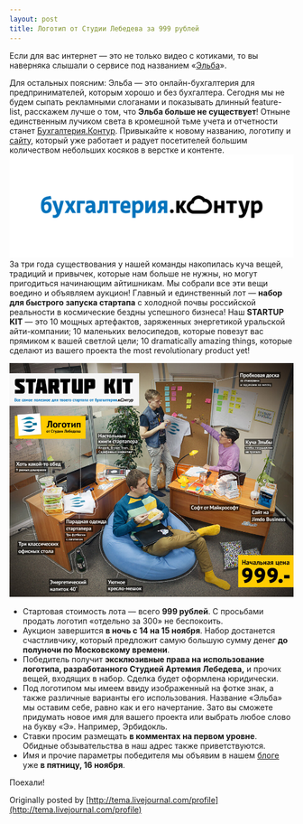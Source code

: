```yaml
---
layout: post
title: Логотип от Студии Лебедева за 999 рублей
---
```


Если для вас интернет — это не только видео с котиками, то вы наверняка слышали о сервисе под названием «[Эльба](http://www.e-kontur.ru)».

Для остальных поясним: Эльба — это онлайн-бухгалтерия для предпринимателей, которым хорошо и без бухгалтера. Сегодня мы не будем сыпать рекламными слоганами и показывать длинный feature-list, расскажем лучше о том, что **Эльба больше не существует**! Отныне единственным лучиком света в кромешной тьме учета и отчетности станет [Бухгалтерия.Контур](http://www.b-kontur.ru). Привыкайте к новому названию, логотипу и [сайту](http://www.b-kontur.ru), который уже работает и радует посетителей большим количеством небольших косяков в верстке и контенте.  
 ![Бухгалтерия.Контур](/assets/images/2017/09/bk_logo.png)  
За три года существования у нашей команды накопилась куча вещей, традиций и привычек, которые нам больше не нужны, но могут пригодиться начинающим айтишникам. Мы собрали все эти вещи воедино и объявляем аукцион! Главный и единственный лот — **набор для быстрого запуска стартапа** с холодной почвы российской реальности в космические бездны успешного бизнеса! Наш **STARTUP KIT** — это 10 мощных артефактов, заряженных энергетикой уральской айти-компании; 10 маленьких велосипедов, которые повезут вас прямиком к вашей светлой цели; 10 dramatically amazing things, которые сделают из вашего проекта the most revolutionary product yet!

![](/assets/images/2017/09/startupkit.jpg)

- Стартовая стоимость лота — всего **999 рублей**. С просьбами продать логотип «отдельно за 300» не беспокоить.
- Аукцион завершится **в ночь с 14 на 15 ноября**. Набор достанется счастливчику, который предложит самую большую сумму денег **до полуночи по Московскому времени**.
- Победитель получит **эксклюзивные права на использование логотипа, разработанного Студией Артемия Лебедева,** и прочих вещей, входящих в набор. Сделка будет оформлена юридически.
- Под логотипом мы имеем ввиду изображенный на фотке знак, а также различные варианты его использования. Название «Эльба» мы оставим себе, равно как и его начертание. Зато вы сможете придумать новое имя для вашего проекта или выбрать любое слово на букву «Э». Например, Эрбидокль.
- Ставки просим размещать **в комментах на первом уровне**. Обидные обзывательства в наш адрес также приветствуются.
- Имя и прочие параметры победителя мы объявим в нашем [блоге](http://www.b-kontur.ru/blog) уже **в пятницу, 16 ноября**.

Поехали!

Originally posted by [http://tema.livejournal.com/profile](http://tema.livejournal.com/profile)